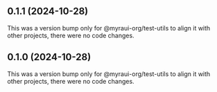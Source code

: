 ## 0.1.1 (2024-10-28)

This was a version bump only for @myraui-org/test-utils to align it with other projects, there were no code changes.

## 0.1.0 (2024-10-28)

This was a version bump only for @myraui-org/test-utils to align it with other projects, there were no code changes.

